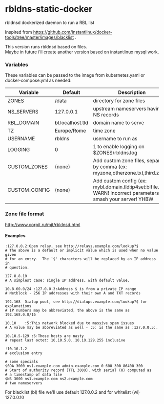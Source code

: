 # rbldns-static-docker
rbldnsd dockerized daemon to run a RBL list

Inspired from https://github.com/instantlinux/docker-tools/tree/master/images/blacklist .  

This version runs rbldnsd based on files.  
Maybe in future i'll create another version based on instantlinux mysql work.

### Variables

These variables can be passed to the image from kubernetes.yaml or docker-compose.yml as needed:

| Variable | Default | Description |
| -------- | ------- | ----------- |
| ZONES | /data | directory for zone files |
| NS_SERVERS | 127.0.0.1 | upstream nameservers having NS records |
| RBL_DOMAIN | bl.localhost.tld | domain name to serve |
| TZ | Europe/Rome| time zone |
| USERNAME | rbldns | username to run as |
| LOGGING | 0 | 1 to enable logging on $ZONES/rbldns.log |
| CUSTOM_ZONES | (none) | Add custom zone files, separated by comma (ex: myzone,otherzone.txt,third.zone). |
| CUSTOM_CONFIG | (none) | Add custom config (ex: mybl.domain.tld:ip4set:blfile.txt). WARN! Incorrect parameters can smash your server! YHBW |

### Zone file format
http://www.corpit.ru/mjt/rbldnsd.html

#### Examples
```
:127.0.0.2:Open relay, see http://relays.example.com/lookup?$
# The above is a default or implicit value which is used when no value given
# for an entry.  The `$' characters will be replaced by an IP address in
# question.

127.8.8.10
# A simplest case: single IP address, with default value.

10.8.60.0/24 :127.0.0.3:Address $ is from a private IP range
# Netblock - 256 IP addresses with their own A and TXT records

192.168	 Dialup pool, see http://dialups.example.com/lookup?$ for explanations
# IP numbers may be abbreviated, the above is the same as 192.168.0.0/16

10.10    :5:This network blocked due to massive spam issues
# A value may be abbreviated as well - :5: is the same as :127.0.0.5:.

10.10.5-129	:5:Those hosts are nasty
# repeat last octet: 10.10.5.0..10.10.129.255 inclusive

!10.10.1.2
# exclusion entry

# some specials
$SOA 3000 ns1.example.com admin.example.com 0 600 300 86400 300
# Start of authority record (TTL 3000), with serial (0) computed as
# a timestamp of data file
$NS 3000 ns1.example.com ns2.example.com
# two nameservers
```
For blacklist (bl) file we'll use default 127.0.0.2 and for whitelist (wl) 127.0.0.10


